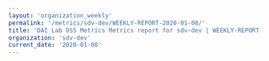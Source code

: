```yaml
---
layout: 'organization_weekly'
permalink: '/metrics/sdv-dev/WEEKLY-REPORT-2020-01-08/'
title: 'DAI Lab OSS Metrics Metrics report for sdv-dev | WEEKLY-REPORT-2020-01-08'
organization: 'sdv-dev'
current_date: '2020-01-08'
---
```

